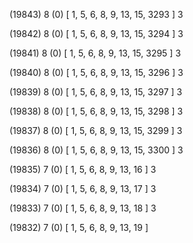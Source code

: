 (19843) 8 (0) [ 1, 5, 6, 8, 9, 13, 15, 3293 ] 3 


(19842) 8 (0) [ 1, 5, 6, 8, 9, 13, 15, 3294 ] 3 


(19841) 8 (0) [ 1, 5, 6, 8, 9, 13, 15, 3295 ] 3 


(19840) 8 (0) [ 1, 5, 6, 8, 9, 13, 15, 3296 ] 3 


(19839) 8 (0) [ 1, 5, 6, 8, 9, 13, 15, 3297 ] 3 


(19838) 8 (0) [ 1, 5, 6, 8, 9, 13, 15, 3298 ] 3 


(19837) 8 (0) [ 1, 5, 6, 8, 9, 13, 15, 3299 ] 3 


(19836) 8 (0) [ 1, 5, 6, 8, 9, 13, 15, 3300 ] 3 


(19835) 7 (0) [ 1, 5, 6, 8, 9, 13, 16 ] 3 


(19834) 7 (0) [ 1, 5, 6, 8, 9, 13, 17 ] 3 


(19833) 7 (0) [ 1, 5, 6, 8, 9, 13, 18 ] 3 


(19832) 7 (0) [ 1, 5, 6, 8, 9, 13, 19 ]  

